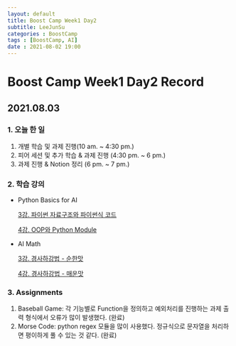 ```yaml
---
layout: default
title: Boost Camp Week1 Day2
subtitle: LeeJunSu
categories : BoostCamp
tags : [BoostCamp, AI]
date : 2021-08-02 19:00
---
```

# Boost Camp Week1 Day2 Record
## 2021.08.03

### 1. 오늘 한 일

1. 개별 학습 및 과제 진행(10 am. ~ 4:30 pm.)
2. 피어 세션 및 추가 학습 & 과제 진행 (4:30 pm. ~ 6 pm.)
3. 과제 진행 & Notion 정리  (6 pm. ~ 7 pm.)

### 2. 학습 강의

- Python Basics for AI

    [3강. 파이썬 자료구조와 파이썬식 코드](https://www.notion.so/3-2cdf4b56f174494ab23aea88ad1357ea)

    [4강. OOP와 Python Module](https://www.notion.so/4-OOP-Python-Module-b195a4bac92645869afbe1463bc0843a)

- AI Math

    [3강. 경사하강법 - 순한맛](https://www.notion.so/3-9dd07d2cd64e4d4daad5069981ad33f3)

    [4강. 경사하강법 - 매운맛](https://www.notion.so/4-8d939b7e678b4028adc1ba685bdf7ed0)

### 3. Assignments

1. Baseball Game: 각 기능별로 Function을 정의하고 예외처리를 진행하는 과제 출력 형식에서 오류가 많이 발생했다. (완료)
2. Morse Code: python regex 모듈을 많이 사용했다. 정규식으로 문자열을 처리하면 평이하게 풀 수 있는 것 같다. (완료)